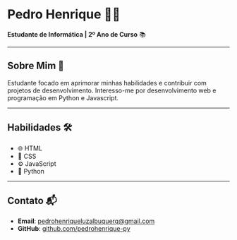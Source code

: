 # Pedro Henrique 👨‍💻

**Estudante de Informática | 2º Ano de Curso** 📚

---

## Sobre Mim 🚀

Estudante focado em aprimorar minhas habilidades e contribuir com projetos de desenvolvimento. Interesso-me por desenvolvimento web e programação em Python e Javascript.

---

## Habilidades 🛠️

- 🌐 HTML
- 🎨 CSS
- ⚙️ JavaScript
- 🐍 Python

---

## Contato 📬

- **Email**: pedrohenriqueluzalbuquerq@gmail.com
- **GitHub**: [github.com/pedrohenrique-py](https://github.com/pedrohenrique-py)

